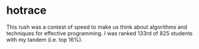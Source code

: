 hotrace
=======

This rush was a contest of speed to make us think about algorithms and techniques for effective programming.
I was ranked 133rd of 825 students with my tandem (i.e. top 16%).
